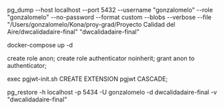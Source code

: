 pg_dump --host localhost --port 5432 --username "gonzalomelo" --role "gonzalomelo" --no-password  --format custom --blobs --verbose --file "/Users/gonzalomelo/Kona/proy-grad/Proyecto Calidad del Aire/dwcalidadaire-final" "dwcalidadaire-final"

docker-compose up -d

create role anon;
create role authenticator noinherit;
grant anon to authenticator;

exec pgjwt-init.sh
CREATE EXTENSION pgjwt CASCADE;

pg_restore -h localhost -p 5434 -U gonzalomelo -d dwcalidadaire-final -v  "dwcalidadaire-final"